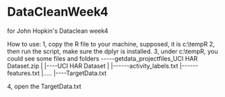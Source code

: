 # DataCleanWeek4
for John Hopkin's Dataclean week4

How to use:
1, copy the R file to your machine, supposed, it is c:\tempR
2, then run the script, make sure the dplyr is installed. 
3, under c:\tempR, you could see some files and folders
   -----getdata_projectfiles_UCI HAR Dataset.zip
   |
   |----UCI HAR Dataset
        |
        |------activity_labels.txt
        |------features.txt
        |.....
   |----TargetData.txt

4, open the TargetData.txt

